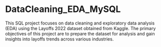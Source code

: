 # DataCleaning_EDA_MySQL
This SQL project focuses on data cleaning and exploratory data analysis (EDA) using the Layoffs 2022 dataset obtained from Kaggle. The primary objectives of this project are to prepare the dataset for analysis and gain insights into layoffs trends across various industries.
